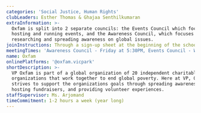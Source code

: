 ```yaml
---
categories: 'Social Justice, Human Rights'
clubLeaders: Esther Thomas & Ghajaa Senthilkumaran
extraInformation: >-
  Oxfam is split into 2 separate councils: the Events Council which focuses on
  hosting and running events, and the Awareness Council, which focuses on
  researching and spreading awareness on global issues.
joinInstructions: Through a sign-up sheet at the beginning of the school year!
meetingTimes: 'Awareness Council - Friday at 5:30PM, Events Council - Wednesday at 5:30PM'
name: Oxfam
onlinePlatforms: '@oxfam.vicpark'
shortDescription: >-
  VP Oxfam is part of a global organization of 20 independent charitable
  organizations that work together to end global poverty. Here at VP, Oxfam
  strives to support the organizations goals through spreading awareness,
  hosting fundraisers, and providing volunteer experiences.
staffSupervisor: Ms. Arjomand
timeCommitment: 1-2 hours a week (year long)
---
```


